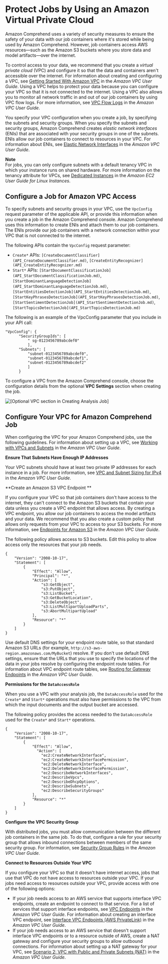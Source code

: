 # Protect Jobs by Using an Amazon Virtual Private Cloud<a name="usingVPC"></a>

Amazon Comprehend uses a variety of security measures to ensure the safety of your data with our job containers where it's stored while being used by Amazon Comprehend\. However, job containers access AWS resources—such as the Amazon S3 buckets where you store data and model artifacts—over the internet\. 

To control access to your data, we recommend that you create a *virtual private cloud* \(VPC\) and configure it so that the data and containers aren't accessible over the internet\. For information about creating and configuring a VPC, see [Getting Started With Amazon VPC](https://docs.aws.amazon.com/vpc/latest/userguide/getting-started-ipv4.html) in the *Amazon VPC User Guide*\. Using a VPC helps to protect your data because you can configure your VPC so that it is not connected to the internet\. Using a VPC also allows you to monitor all network traffic in and out of our job containers by using VPC flow logs\. For more information, see [VPC Flow Logs](https://docs.aws.amazon.com/vpc/latest/userguide/flow-logs.html) in the *Amazon VPC User Guide*\. 

You specify your VPC configuration when you create a job, by specifying the subnets and security groups\. When you specify the subnets and security groups, Amazon Comprehend creates *elastic network interfaces* \(ENIs\) that are associated with your security groups in one of the subnets\. ENIs allow our job containers to connect to resources in your VPC\. For information about ENIs, see [Elastic Network Interfaces](https://docs.aws.amazon.com/vpc/latest/userguide/VPC_ElasticNetworkInterfaces.html) in the *Amazon VPC User Guide*\. 

**Note**  
For jobs, you can only configure subnets with a default tenancy VPC in which your instance runs on shared hardware\. For more information on the tenancy attribute for VPCs, see [Dedicated Instances](https://docs.aws.amazon.com/AWSEC2/latest/UserGuide/dedicated-instance.html) in the *Amazon EC2 User Guide for Linux Instances*\. 

## Configure a Job for Amazon VPC Access<a name="VPCaccess"></a>

To specify subnets and security groups in your VPC, use the `VpcConfig` request parameter of the applicable API, or provide this information when you create a job in the Amazon Comprehend console\. Amazon Comprehend uses this information to create ENIs and attach them to our job containers\. The ENIs provide our job containers with a network connection within your VPC that is not connected to the internet\. 

The following APIs contain the `VpcConfig` request parameter: 
+ `Create*` APIs: `[CreateDocumentClassifier](API_CreateDocumentClassifier.md)`, `[CreateEntityRecognizer](API_CreateEntityRecognizer.md)`
+ `Start*` APIs: `[StartDocumentClassificationJob](API_StartDocumentClassificationJob.md)`, `[StartDominantLanguageDetectionJob](API_StartDominantLanguageDetectionJob.md)`, `[StartEntitiesDetectionJob](API_StartEntitiesDetectionJob.md)`, `[StartKeyPhrasesDetectionJob](API_StartKeyPhrasesDetectionJob.md)`, `[StartSentimentDetectionJob](API_StartSentimentDetectionJob.md)`, `[StartTopicsDetectionJob](API_StartTopicsDetectionJob.md)`

The following is an example of the VpcConfig parameter that you include in your API call: 

```
"VpcConfig": { 
      "SecurityGroupIds": [
          " sg-0123456789abcdef0"
          ],
      "Subnets": [
          "subnet-0123456789abcdef0",
          "subnet-0123456789abcdef1",
          "subnet-0123456789abcdef2"
          ]
      }
```

To configure a VPC from the Amazon Comprehend console, choose the configuration details from the optional **VPC Settings** section when creating the job\. 

![\[Optional VPC section in Creating Analysis Job\]](http://docs.aws.amazon.com/comprehend/latest/dg/images/vpc-image-10.png)

## Configure Your VPC for Amazon Comprehend Job<a name="configureVPC"></a>

When configuring the VPC for your Amazon Comprehend jobs, use the following guidelines\. For information about setting up a VPC, see [Working with VPCs and Subnets](https://docs.aws.amazon.com/vpc/latest/userguide/working-with-vpcs.html) in the *Amazon VPC User Guide*\. 

**Ensure That Subnets Have Enough IP Addresses**

Your VPC subnets should have at least two private IP addresses for each instance in a job\. For more information, see [VPC and Subnet Sizing for IPv4](https://docs.aws.amazon.com/vpc/latest/userguide/VPC_Subnets.html#vpc-sizing-ipv4) in the *Amazon VPC User Guide*\. 

**Create an Amazon S3 VPC Endpoint **

If you configure your VPC so that job containers don't have access to the internet, they can't connect to the Amazon S3 buckets that contain your data unless you create a VPC endpoint that allows access\. By creating a VPC endpoint, you allow our job containers to access the model artifacts and your data\. We recommend that you also create a custom policy that allows only requests from your VPC to access to your S3 buckets\. For more information, see [Endpoints for Amazon S3](https://docs.aws.amazon.com/vpc/latest/userguide/vpc-endpoints-s3.html) in the *Amazon VPC User Guide*\. 

The following policy allows access to S3 buckets\. Edit this policy to allow access only the resources that your job needs\. 

```
{
    "Version": "2008-10-17",
    "Statement": [
        {
            "Effect": "Allow",
            "Principal": "*",
            "Action": [
                "s3:GetObject",
                "s3:PutObject",
                "s3:ListBucket",
                "s3:GetBucketLocation",
                "s3:DeleteObject",
                "s3:ListMultipartUploadParts",
                "s3:AbortMultipartUpload"
            ],
            "Resource": "*"
        }
    ]
}
```

Use default DNS settings for your endpoint route table, so that standard Amazon S3 URLs \(for example, `http://s3-aws-region.amazonaws.com/MyBucket`\) resolve\. If you don't use default DNS settings, ensure that the URLs that you use to specify the locations of the data in your jobs resolve by configuring the endpoint route tables\. For information about VPC endpoint route tables, see [Routing for Gateway Endpoints](https://docs.aws.amazon.com/vpc/latest/userguide/vpce-gateway.html#vpc-endpoints-routing) in the *Amazon VPC User Guide*\. 

**Permissions for the `DataAccessRole`**

When you use a VPC with your analysis job, the `DataAccessRole` used for the `Create*` and `Start*` operations must also have permissions to the VPC from which the input documents and the output bucket are accessed\.

The following policy provides the access needed to the `DataAccessRole` used for the `Create*` and `Start*` operations\. 

```
{
    "Version": "2008-10-17",
    "Statement": [
        {
            "Effect": "Allow",
              "Action": [
                "ec2:CreateNetworkInterface",
                "ec2:CreateNetworkInterfacePermission",
                "ec2:DeleteNetworkInterface",
                "ec2:DeleteNetworkInterfacePermission",
                "ec2:DescribeNetworkInterfaces",
                "ec2:DescribeVpcs",
                "ec2:DescribeDhcpOptions",
                "ec2:DescribeSubnets",
                "ec2:DescribeSecurityGroups"
            ],
            "Resource": "*"
        }
    ]
}
```

**Configure the VPC Security Group**

With distributed jobs, you must allow communication between the different job containers in the same job\. To do that, configure a rule for your security group that allows inbound connections between members of the same security group\. For information, see [Security Group Rules](https://docs.aws.amazon.com/vpc/latest/userguide/VPC_SecurityGroups.html#SecurityGroupRules) in the *Amazon VPC User Guide*\. 

**Connect to Resources Outside Your VPC**

If you configure your VPC so that it doesn't have internet access, jobs that use that VPC do not have access to resources outside your VPC\. If your jobs need access to resources outside your VPC, provide access with one of the following options: 
+ If your job needs access to an AWS service that supports interface VPC endpoints, create an endpoint to connect to that service\. For a list of services that support interface endpoints, see [VPC Endpoints](https://docs.aws.amazon.com/vpc/latest/userguide/vpc-endpoints.html) in the *Amazon VPC User Guide*\. For information about creating an interface VPC endpoint, see [Interface VPC Endpoints \(AWS PrivateLink\)](https://docs.aws.amazon.com/vpc/latest/userguide/vpce-interface.html) in the *Amazon VPC User Guide*\. 
+ If your job needs access to an AWS service that doesn't support interface VPC endpoints or to a resource outside of AWS, create a NAT gateway and configure your security groups to allow outbound connections\. For information about setting up a NAT gateway for your VPC, see [Scenario 2: VPC with Public and Private Subnets \(NAT\)](https://docs.aws.amazon.com/vpc/latest/userguide/VPC_Scenario2.html) in the *Amazon VPC User Guide*\. 